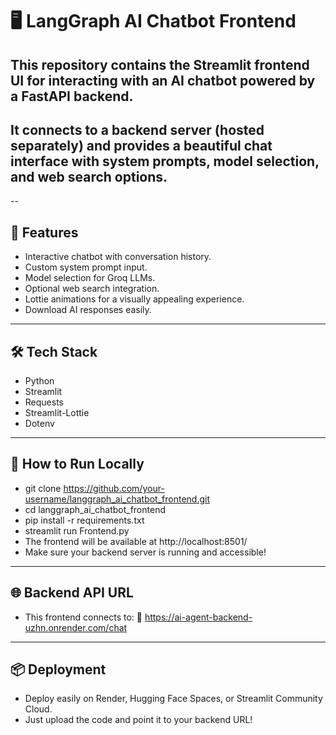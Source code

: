 # 🖥️ LangGraph AI Chatbot Frontend
## This repository contains the Streamlit frontend UI for interacting with an AI chatbot powered by a FastAPI backend.
## It connects to a backend server (hosted separately) and provides a beautiful chat interface with system prompts, model selection, and web search options.

-- 

## 🚀 Features
- Interactive chatbot with conversation history.
- Custom system prompt input.
- Model selection for Groq LLMs.
- Optional web search integration.
- Lottie animations for a visually appealing experience.
- Download AI responses easily.

--- 

## 🛠️ Tech Stack
- Python
- Streamlit
- Requests
- Streamlit-Lottie
- Dotenv

---

## 📑 How to Run Locally
- git clone https://github.com/your-username/langgraph_ai_chatbot_frontend.git
- cd langgraph_ai_chatbot_frontend
- pip install -r requirements.txt
- streamlit run Frontend.py
- The frontend will be available at http://localhost:8501/
- Make sure your backend server is running and accessible!

--- 

## 🌐 Backend API URL
- This frontend connects to:
🔗 https://ai-agent-backend-uzhn.onrender.com/chat

---

## 📦 Deployment
- Deploy easily on Render, Hugging Face Spaces, or Streamlit Community Cloud.
- Just upload the code and point it to your backend URL!
